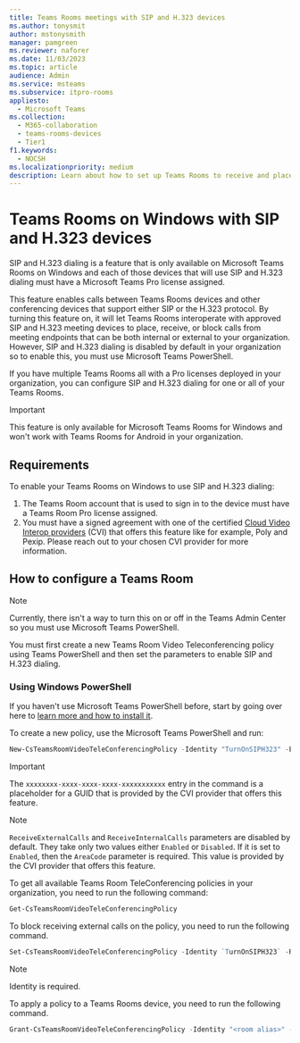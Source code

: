 ```yaml
---
title: Teams Rooms meetings with SIP and H.323 devices
ms.author: tonysmit
author: mstonysmith
manager: pamgreen
ms.reviewer: naforer
ms.date: 11/03/2023
ms.topic: article
audience: Admin
ms.service: msteams
ms.subservice: itpro-rooms
appliesto: 
  - Microsoft Teams
ms.collection: 
  - M365-collaboration
  - teams-rooms-devices
  - Tier1
f1.keywords: 
  - NOCSH
ms.localizationpriority: medium
description: Learn about how to set up Teams Rooms to receive and place calls to and from approved SIP and H.323 devices.
---
```


# Teams Rooms on Windows with SIP and H.323 devices

SIP and H.323 dialing is a feature that is only available on Microsoft Teams Rooms on Windows and each of those devices that will use SIP and H.323 dialing must have a Microsoft Teams Pro license assigned. 

This feature enables calls between Teams Rooms devices and other conferencing devices that support either SIP or the H.323 protocol. By turning this feature on, it will let Teams Rooms interoperate with approved SIP and H.323 meeting devices to place, receive, or block calls from meeting endpoints that can be both internal or external to your organization. However, SIP and H.323 dialing is disabled by default in your organization so to enable this, you must use Microsoft Teams PowerShell.

If you have multiple Teams Rooms all with a Pro licenses deployed in your organization, you can configure SIP and H.323 dialing for one or all of your Teams Rooms. 

> [!IMPORTANT]
>
> This feature is only available for Microsoft Teams Rooms for Windows and won't work with Teams Rooms for Android in your organization.

## Requirements

To enable your Teams Rooms on Windows to use SIP and H.323 dialing:

1. The Teams Room account that is used to sign in to the device must have a Teams Room Pro license assigned.
2. You must have a signed agreement with one of the certified [Cloud Video Interop providers](../cloud-video-interop.md) (CVI) that offers this feature like for example, Poly and Pexip. Please reach out to your chosen CVI provider for more information.

## How to configure a Teams Room

> [!Note]
>
> Currently, there isn't a way to turn this on or off in the Teams Admin Center so you must use Microsoft Teams PowerShell. 

You must first create a new Teams Room Video Teleconferencing policy using Teams PowerShell and then set the parameters to enable SIP and H.323 dialing.

### Using Windows PowerShell

If you haven't use Microsoft Teams PowerShell before, start by going over here to [learn more and how to install it](../teams-powershell-install.md). 

To create a new policy, use the Microsoft Teams PowerShell and run:

```PowerShell
New-CsTeamsRoomVideoTeleConferencingPolicy -Identity "TurnOnSIPH323" -Enabled $true -AreaCode "xxxxxxxx-xxxx-xxxx-xxxx-xxxxxxxxxxx" -ReceiveExternalCalls Enabled -ReceiveInternalCalls Enabled 
```
>[!Important]
>
> The `xxxxxxxx-xxxx-xxxx-xxxx-xxxxxxxxxxx` entry in the command is a placeholder for a GUID that is provided by the CVI provider that offers this feature.

>[!Note]
>
> `ReceiveExternalCalls` and `ReceiveInternalCalls` parameters are disabled by default. They take only two values either `Enabled` or `Disabled`. If it is set to `Enabled`, then the `AreaCode` parameter is required. This value is provided by the CVI provider that offers this feature.

To get all available Teams Room TeleConferencing policies in your organization, you need to run the following command:

```PowerShell
Get-CsTeamsRoomVideoTeleConferencingPolicy
```
To block receiving external calls on the policy, you need to run the following command. 

```PowerShell
Set-CsTeamsRoomVideoTeleConferencingPolicy -Identity `TurnOnSIPH323` -ReceiveExternalCalls `Disabled` 
```
>[!Note]
>
> Identity is required.

To apply a policy to a Teams Rooms device, you need to run the following command.

```PowerShell
Grant-CsTeamsRoomVideoTeleConferencingPolicy -Identity "<room alias>" -PolicyName "TurnOnSIPH323"
```

